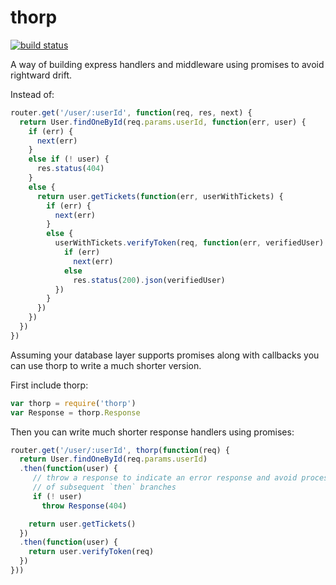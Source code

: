 # thorp

[![build status](https://circleci.com/gh/ohjames/thorp.png)](https://circleci.com/gh/ohjames/thorp)

A way of building express handlers and middleware using promises to avoid rightward drift.

Instead of:

```javascript
router.get('/user/:userId', function(req, res, next) {
  return User.findOneById(req.params.userId, function(err, user) {
    if (err) {
      next(err)
    }
    else if (! user) {
      res.status(404)
    }
    else {
      return user.getTickets(function(err, userWithTickets) {
        if (err) {
          next(err)
        }
        else {
          userWithTickets.verifyToken(req, function(err, verifiedUser) {
            if (err)
              next(err)
            else
              res.status(200).json(verifiedUser)
          })
        }
      })
    })
  })
})
```

Assuming your database layer supports promises along with callbacks you can use thorp to write a much shorter version.

First include thorp:
```javascript
var thorp = require('thorp')
var Response = thorp.Response
```

Then you can write much shorter response handlers using promises:

```javascript
router.get('/user/:userId', thorp(function(req) {
  return User.findOneById(req.params.userId)
  .then(function(user) {
     // throw a response to indicate an error response and avoid processing
     // of subsequent `then` branches
     if (! user)
       throw Response(404)

    return user.getTickets()
  })
  .then(function(user) {
    return user.verifyToken(req)
  })
}))
```
